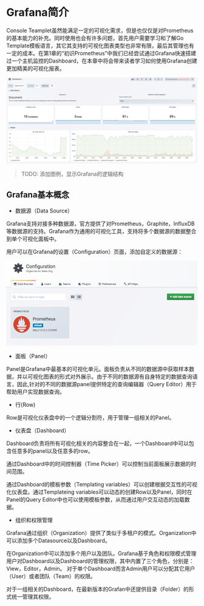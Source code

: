 # Grafana简介

Console Teamplet虽然能满足一定的可视化需求，但是也仅仅是对Prometheus的基本能力的补充。同时使用也会有许多问题，首先用户需要学习和了解Go Template模板语言，其它其支持的可视化图表类型也非常有限，最后其管理也有一定的成本。在第1章的“初识Prometheus”中我们已经尝试通过Grafana快速搭建过一个主机监控的Dashboard，在本章中将会带来读者学习如何使用Grafana创建更加精美的可视化报表。

![Grafana Dashboard](./static/grafana-dashboard-example.png)

> TODO: 添加图例，显示Grafana的逻辑结构

## Grafana基本概念

* 数据源（Data Source）

Grafana支持对接多种数据源，官方提供了对Prometheus，Graphite，InfluxDB等数据源的支持。Grafana作为通用的可视化工具，支持将多个数据源的数据整合到单个可视化面板中。

用户可以在Grafana的设置（Configuration）页面，添加自定义的数据源：

![数据源管理](./static/grafana_prometheus_datasources.png)

* 面板（Panel）

Panel是Grafana中最基本的可视化单元。面板负责从不同的数据源中获取样本数据，并以可视化图表的形式对外展示。由于不同的数据源有自身特定的数据查询语言，因此,针对的不同的数据源panel提供特定的查询编辑器（Query Editor）用于帮助用户实现数据查询。

* 行(Row)

Row是可视化仪表盘中的一个逻辑分割符，用于管理一组相关的Panel。

* 仪表盘（Dashboard）

Dashboard负责将所有可视化相关的内容整合在一起，一个Dashboard中可以包含任意多的panel以及任意多的row。

通过Dashboard中的时间控制器（Time Picker）可以控制当前面板展示数据的时间范围。

通过Dashboard的模板参数（Templating variables）可以创建根据交互性的可视化仪表盘。通过Templateing variables可以动态的创建Row以及Panel，同时在Panel的Query Editor中也可以使用模板参数，从而通过用户交互动态的加载数据。

* 组织和权限管理

Grafana通过组织（Organization）提供了类似于多租户的模式。Organization中可以添加多个Datasource以及Dashboard。

在Organization中可以添加多个用户以及团队。Grafana基于角色和权限模式管理用户对Dashboard以及Dashboard的管理权限，其中内置了三个角色，分别是：View，Editor，Admin。 对于单个Dashboard而言Admin用户可以分配其它用户（User）或者团队（Team）的权限。

对于一组相关的Dashboard，在最新版本的Grafan中还提供目录（Folder）的形式统一管理其权限。